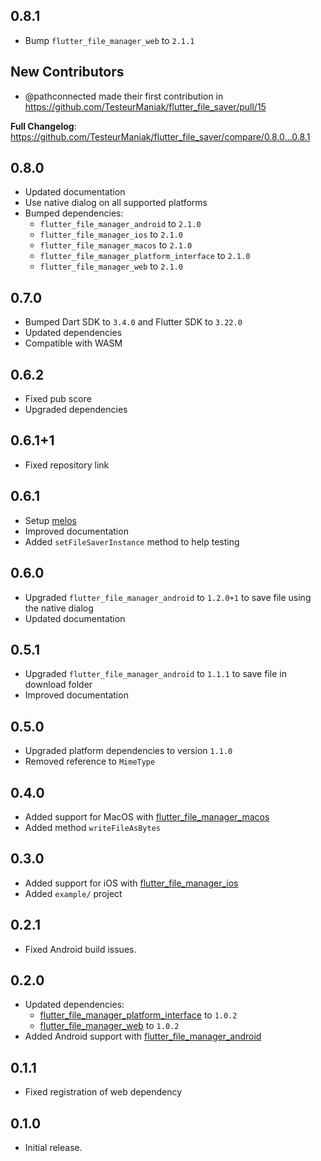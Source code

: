 ## 0.8.1

* Bump `flutter_file_manager_web` to `2.1.1`

## New Contributors
* @pathconnected made their first contribution in https://github.com/TesteurManiak/flutter_file_saver/pull/15

**Full Changelog**: https://github.com/TesteurManiak/flutter_file_saver/compare/0.8.0...0.8.1

## 0.8.0

* Updated documentation
* Use native dialog on all supported platforms
* Bumped dependencies:
    * `flutter_file_manager_android` to `2.1.0`
    * `flutter_file_manager_ios` to `2.1.0`
    * `flutter_file_manager_macos` to `2.1.0`
    * `flutter_file_manager_platform_interface` to `2.1.0`
    * `flutter_file_manager_web` to `2.1.0`

## 0.7.0

* Bumped Dart SDK to `3.4.0` and Flutter SDK to `3.22.0`
* Updated dependencies
* Compatible with WASM

## 0.6.2

* Fixed pub score
* Upgraded dependencies

## 0.6.1+1

* Fixed repository link

## 0.6.1

* Setup [melos](https://pub.dev/packages/melos)
* Improved documentation
* Added `setFileSaverInstance` method to help testing

## 0.6.0

* Upgraded `flutter_file_manager_android` to `1.2.0+1` to save file using the native dialog
* Updated documentation

## 0.5.1

* Upgraded `flutter_file_manager_android` to `1.1.1` to save file in download folder
* Improved documentation

## 0.5.0

* Upgraded platform dependencies to version `1.1.0`
* Removed reference to `MimeType`

## 0.4.0

* Added support for MacOS with [flutter_file_manager_macos](https://pub.dev/packages/flutter_file_manager_macos)
* Added method `writeFileAsBytes`

## 0.3.0

* Added support for iOS with [flutter_file_manager_ios](https://pub.dev/packages/flutter_file_manager_ios)
* Added `example/` project

## 0.2.1

* Fixed Android build issues.

## 0.2.0

* Updated dependencies:
    * [flutter_file_manager_platform_interface](https://pub.dev/packages/flutter_file_manager_platform_interface) to `1.0.2`
    * [flutter_file_manager_web](https://pub.dev/packages/flutter_file_manager_web) to `1.0.2`
* Added Android support with [flutter_file_manager_android](https://pub.dev/packages/flutter_file_manager_android)

## 0.1.1

* Fixed registration of web dependency

## 0.1.0

* Initial release.
